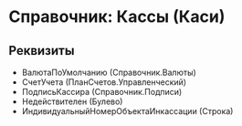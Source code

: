﻿# Справочник: Кассы (Каси)

## Реквизиты

- ВалютаПоУмолчанию (Справочник.Валюты)
- СчетУчета (ПланСчетов.Управленческий)
- ПодписьКассира (Справочник.Подписи)
- Недействителен (Булево)
- ИндивидуальныйНомерОбъектаИнкассации (Строка)

